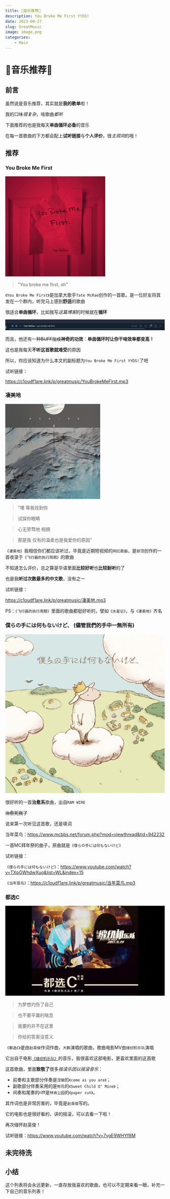 ```yaml
---
title: 🎵音乐推荐🎵
description: You Broke Me First YYDS!
date: 2023-09-27
slug: GreatMusic
image: image.png
categories:
    - Main
---
```


# 🎵音乐推荐🎵

## 前言

虽然说是音乐推荐，其实就是**我的歌单**啦！

我的口味*很复杂*，啥歌曲*都听*

下面推荐的也是我每天**单曲循环必备**的音乐

在每一首歌曲的下方都会配上**试听链接**与**个人评价**，很*主观向*的哦！


## 推荐

### You Broke Me First

![You Broke Me First](image-1.png)

> "You broke me first, oh"

`《You Broke Me First》`是加拿大歌手`Tate McRae`创作的一首歌。是一位好友将其发在一个群内，听完马上感到**舒适**的歌曲

很适合**单曲循环**，比如我写*这篇博客*的时候就在**循环**

![Alt text](image-2.png)

而且，他还有一种~~BUFF加成~~**神奇的功效**：**单曲循环时让你干啥效率都变高！**

这也是我每天**不听这首歌就难受**的原因

所以，你应该知道为什么本文的副标题为`You Broke Me First YYDS!`了吧

试听链接：

<https://c1oudf1are.link/p/greatmusic/YouBrokeMeFirst.mp3>

### 凄美地

![凄美地](image-3.png)

> "嘿 等我找到你

> 试探你眼睛

> 心无旁骛地 相拥

> 那是我 仅有的温柔也是我爱你的原因"

`《凄美地》`我相信你们都应该听过，毕竟是近期短视频的`网红歌曲`，是`郭顶`创作的一首收录于`《飞行器的执行周期》`的歌曲

不知道怎么评价，总之算是华语里面**比较好听**也**比较耐听**的了

也是我**听过次数最多的中文歌**，没有之一

试听链接：

<https://c1oudf1are.link/p/greatmusic/凄美地.mp3>

PS：`《飞行器的执行周期》`里面的歌曲都挺好听的，譬如`《水星记》`，与`《凄美地》`齐名


### 僕らの手には何もないけど、 (儘管我們的手中一無所有)

![Alt text](image-4.png)

很好听的一首**治愈系**歌曲，出自`RAM WIRE`

~~治愈死我了~~

说来第一次听见这首歌，还是填词

当年菜鸟：<https://www.mcbbs.net/forum.php?mod=viewthread&tid=942232>

一首MC拜年祭的曲子，原曲就是`《僕らの手には何もないけど》`

试听链接：

`《僕らの手には何もないけど》`：<https://www.youtube.com/watch?v=TXpGWhdwXuo&list=WL&index=15>

`《当年菜鸟》`：<https://c1oudf1are.link/p/greatmusic/当年菜鸟.mp3>

### 都选C

![Alt text](image-5.png)

> 为梦想灼伤了自己

> 也不要平庸的喘息

> 我要的并不在这里

> 你给的答案没意义

`《都选C》`是由`赵英俊`作词作曲，`大鹏`演唱的歌曲，歌曲电影MV由`缝纫机乐队`演唱

它出自于电影[`《缝纫机乐队》`](https://baike.baidu.com/item/%E9%83%BD%E9%80%89C/22140063)的音乐，我很喜欢这部电影，更喜欢里面的这首歌

这首歌曲，里面**致敬了**很多*摇滚乐团以摇滚音乐*：
- 前奏和主歌部分伴奏是`涅槃`的`《come as you are》`；
- 副歌部分伴奏采用的是`枪花`的`《Sweet Child O‘ Mine》`；
- 间奏和尾奏的riff是`林肯公园`的`《paper cut》`。

其作词也是非常厉害的，毕竟是`赵英俊`写的。

它的电影也是很好看的，讲的摇滚，可以去看一下啦！

再次缅怀赵英俊！

试听链接：https://www.youtube.com/watch?v=7vgE9WHYf8M

## 未完待洗

## 小结

这个列表将会永远更新，一直存放我喜欢的歌曲，也可以不定期来看一眼，补充一下自己的音乐列表！
